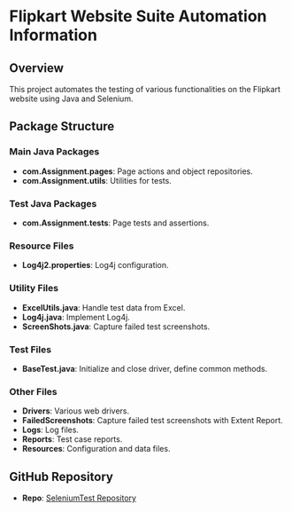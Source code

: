 # Flipkart Website Suite Automation Information

## Overview

This project automates the testing of various functionalities on the Flipkart website using Java and Selenium.

## Package Structure

### Main Java Packages
- **com.Assignment.pages**: Page actions and object repositories.
- **com.Assignment.utils**: Utilities for tests.

### Test Java Packages
- **com.Assignment.tests**: Page tests and assertions.

### Resource Files
- **Log4j2.properties**: Log4j configuration.

### Utility Files
- **ExcelUtils.java**: Handle test data from Excel.
- **Log4j.java**: Implement Log4j.
- **ScreenShots.java**: Capture failed test screenshots.

### Test Files
- **BaseTest.java**: Initialize and close driver, define common methods.

### Other Files
- **Drivers**: Various web drivers.
- **FailedScreenshots**: Capture failed test screenshots with Extent Report.
- **Logs**: Log files.
- **Reports**: Test case reports.
- **Resources**: Configuration and data files.

## GitHub Repository
- **Repo**: [SeleniumTest Repository](https://github.com/qaiffeeazim143/SeleniumTest.git)
